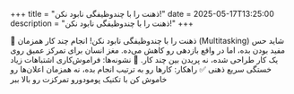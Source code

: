 +++
title = "ذهنت را با چندوظیفگی نابود نکن!"
date = 2025-05-17T13:25:00
description = "ذهنت را با چندوظیفگی نابود نکن!"
+++

🧠 ذهنت را با چندوظیفگی نابود نکن! انجام چند کار همزمان (Multitasking) شاید حس مفید بودن بده، اما در واقع بازدهی رو کاهش می‌ده. مغز انسان برای تمرکز عمیق روی یک کار طراحی شده، نه پریدن بین چند کار. 🔻 نشونه‌ها: فراموش‌کاری اشتباهات زیاد خستگی سریع ذهنی ✅ راهکار: کارها رو به ترتیب انجام بده، نه همزمان اعلان‌ها رو خاموش کن با تکنیک پومودورو تمرکزت رو بالا ببر
